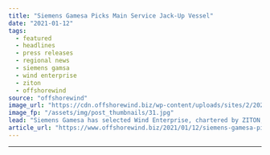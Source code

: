 ```yaml
---
title: "Siemens Gamesa Picks Main Service Jack-Up Vessel"
date: "2021-01-12"
tags: 
  - featured
  - headlines
  - press releases
  - regional news
  - siemens gamsa
  - wind enterprise
  - ziton
  - offshorewind
source: "offshorewind"
image_url: "https://cdn.offshorewind.biz/wp-content/uploads/sites/2/2021/01/12142004/Siemens-Gamesa-Picks-Main-Service-Jack-Up-Vessel.jpg"
image_fp: "/assets/img/post_thumbnails/31.jpg"
lead: "Siemens Gamesa has selected Wind Enterprise, chartered by ZITON, as its main service jack-up"
article_url: "https://www.offshorewind.biz/2021/01/12/siemens-gamesa-picks-main-service-jack-up-vessel/"
---
```


---
